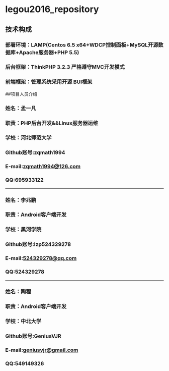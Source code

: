 # legou2016_repository

## 技术构成
### 部署环境：LAMP(Centos 6.5 x64+WDCP控制面板+MySQL开源数据库+Apache服务器+PHP 5.5)
### 后台框架：ThinkPHP 3.2.3 严格遵守MVC开发模式
### 前端框架：管理系统采用开源 BUI框架

##项目人员介绍

### 姓名：孟一凡
### 职责：PHP后台开发&&Linux服务器运维
### 学校：河北师范大学
### Github账号:zqmath1994
### E-mail:zqmath1994@126.com
### QQ:695933122

---

### 姓名：李兆鹏
### 职责：Android客户端开发
### 学校：黑河学院
### Github账号:lzp524329278
### E-mail:524329278@qq.com
### QQ:524329278
---

### 姓名：陶程
### 职责：Android客户端开发
### 学校：中北大学
### Github账号:GeniusVJR
### E-mail:geniusvjr@gmail.com
### QQ:549149326